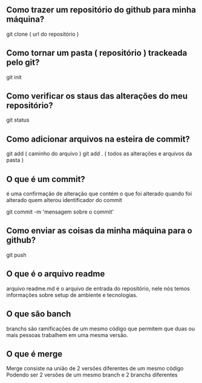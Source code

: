## Como trazer um repositório do github para minha máquina?

git clone ( url do repositório )

## Como tornar um pasta ( repositório ) trackeada pelo git?

git init

## Como verificar os staus das alterações do meu repositório?

git status

## Como adicionar arquivos na esteira de commit?

git add ( caminho do arquivo )
git add . ( todos as alterações e arquivos da pasta )

## O que é um commit?

é uma confirmação de alteração que contém 
o que foi alterado
quando foi alterado
quem alterou 
identificador do commit

git commit -m 'mensagem sobre o commit'

## Como enviar as coisas da minha máquina para o github?

git push

## O que  é o arquivo readme

 arquivo readme.md é o arquivo de entrada do repositório, nele nós temos informações sobre setup de ambiente e tecnologias.

## O que são banch

branchs são ramificações de um mesmo código que permitem que duas ou mais pessoas trabalhem em uma mesma versão.

## O que é merge

Merge consiste na união de 2 versões diferentes de um mesmo código
Podendo ser 2 versões de um mesmo branch e 2 branchs diferentes
